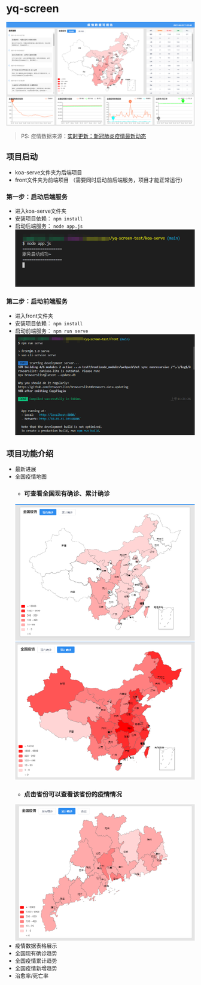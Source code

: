 # yq-screen

![项目浏览](./front/public/image/main.jpg)
> PS: 疫情数据来源：[实时更新：新冠肺炎疫情最新动态](https://news.qq.com/zt2020/page/feiyan.htm#/newsList)

## 项目启动
- koa-serve文件夹为后端项目
- front文件夹为前端项目 
（需要同时启动前后端服务，项目才能正常运行）

### 第一步：启动后端服务
- 进入koa-serve文件夹
- 安装项目依赖： `npm install` 
- 启动后端服务： `node app.js`
![启动成功](./front/public/image/end.png)
### 第二步：启动前端服务
- 进入front文件夹
- 安装项目依赖： `npm install`
- 启动前端服务： `npm run serve`
![启动成功](./front/public/image/front.png)

## 项目功能介绍
- 最新进展
- 全国疫情地图
  - ### 可查看全国现有确诊、累计确诊
  ![map01](./front/public/image/map01.png)
  ![map02](./front/public/image/map02.png)
  - ### 点击省份可以查看该省份的疫情情况
  ![map03](./front/public/image/map03.png)
- 疫情数据表格展示
- 全国现有确诊趋势
- 全国疫情累计趋势
- 全国疫情新增趋势
- 治愈率/死亡率
